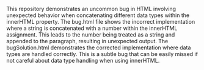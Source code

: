 This repository demonstrates an uncommon bug in HTML involving unexpected behavior when concatenating different data types within the innerHTML property. The bug.html file shows the incorrect implementation where a string is concatenated with a number within the innerHTML assignment. This leads to the number being treated as a string and appended to the paragraph, resulting in unexpected output. The bugSolution.html demonstrates the corrected implementation where data types are handled correctly.  This is a subtle bug that can be easily missed if not careful about data type handling when using innerHTML.